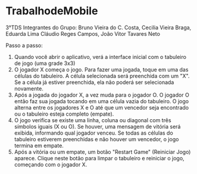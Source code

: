 # TrabalhodeMobile
3°TDS
Integrantes do Grupo: Bruno Vieira do C. Costa, Cecilia Vieira Braga, Eduarda Lima Cláudio Reges Campos, João Vitor Tavares Neto

Passo a passo:
1. Quando você abrir o aplicativo, verá a interface inicial com o tabuleiro de jogo (uma grade 3x3)
2. O jogador X começa o jogo. Para fazer uma jogada, toque em uma das células do tabuleiro. A célula selecionada será preenchida com um "X". Se a célula já estiver preenchida, ela não poderá ser selecionada novamente.
3. Após a jogada do jogador X, a vez muda para o jogador O. O jogador O então faz sua jogada tocando em uma célula vazia do tabuleiro. O jogo alterna entre os jogadores X e O até que um vencedor seja encontrado ou o tabuleiro esteja completo (empate).
4. O jogo verifica se existe uma linha, coluna ou diagonal com três símbolos iguais (X ou O). Se houver, uma mensagem de vitória será exibida, informando qual jogador venceu. Se todas as células do tabuleiro estiverem preenchidas e não houver um vencedor, o jogo termina em empate.
5. Após a vitória ou um empate, um botão "Restart Game" (Reiniciar Jogo) aparece. Clique neste botão para limpar o tabuleiro e reiniciar o jogo, começando com o jogador X.
